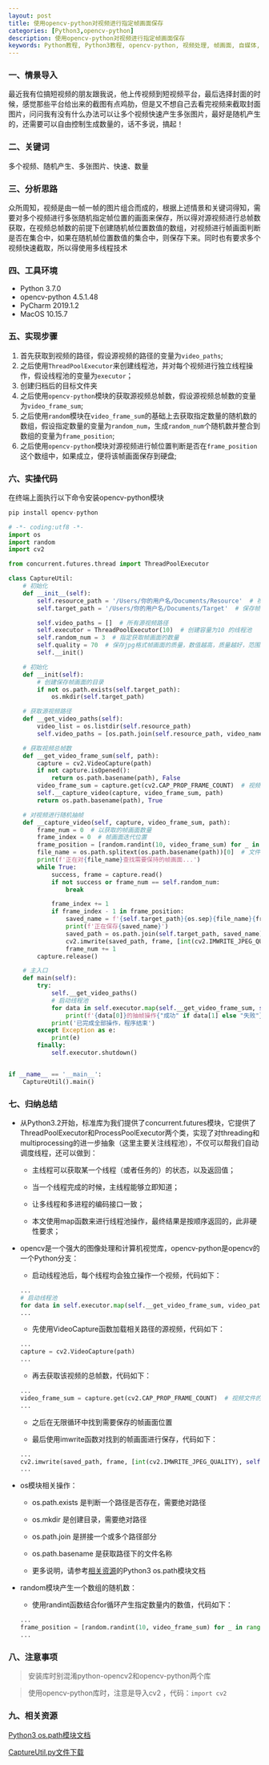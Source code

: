 ```yaml
---
layout: post
title: 使用opencv-python对视频进行指定帧画面保存
categories: [Python3,opencv-python]
description: 使用opencv-python对视频进行指定帧画面保存
keywords: Python教程, Python3教程, opencv-python, 视频处理, 帧画面, 自媒体, 保存图片
---
```


### 一、情景导入
最近我有位搞短视频的朋友跟我说，他上传视频到短视频平台，最后选择封面的时候，感觉那些平台给出来的截图有点鸡肋，但是又不想自己去看完视频来截取封面图片，问问我有没有什么办法可以让多个视频快速产生多张图片，最好是随机产生的，还需要可以自由控制生成数量的，话不多说，搞起！

### 二、关键词
多个视频、随机产生、多张图片、快速、数量

### 三、分析思路
众所周知，视频是由一帧一帧的图片组合而成的，根据上述情景和关键词得知，需要对多个视频进行多张随机指定帧位置的画面来保存，所以得对源视频进行总帧数获取，在视频总帧数的前提下创建随机帧位置数值的数组，对视频进行帧画面判断是否在集合中，如果在随机帧位置数值的集合中，则保存下来。同时也有要求多个视频快速截取，所以得使用多线程技术

### 四、工具环境
+ Python 3.7.0
+ opencv-python 4.5.1.48
+ PyCharm 2019.1.2
+ MacOS 10.15.7

### 五、实现步骤
1. 首先获取到视频的路径，假设源视频的路径的变量为`video_paths`;
1. 之后使用`ThreadPoolExecutor`来创建线程池，并对每个视频进行独立线程操作，假设线程池的变量为`executor`；
1. 创建归档后的目标文件夹
1. 之后使用`opencv-python`模块的获取源视频总帧数，假设源视频总帧数的变量为`video_frame_sum`;
1. 之后使用`random`模块在`video_frame_sum`的基础上去获取指定数量的随机数的数组，假设指定数量的变量为`random_num`，生成`random_num`个随机数并整合到数组的变量为`frame_position`;
1. 之后使用`opencv-python`模块对源视频进行帧位置判断是否在`frame_position`这个数组中，如果成立，便将该帧画面保存到硬盘;

### 六、实操代码

在终端上面执行以下命令安装opencv-python模块

```python
pip install opencv-python
```

```python
# -*- coding:utf8 -*-
import os
import random
import cv2

from concurrent.futures.thread import ThreadPoolExecutor

class CaptureUtil:
    # 初始化
    def __init__(self):
        self.resource_path = '/Users/你的用户名/Documents/Resource'  # 视频的父目录，需要指定自己的路径，可全部覆盖重写
        self.target_path = '/Users/你的用户名/Documents/Target'  # 保存帧画面的目录，需要指定自己的路径，可全部覆盖重写

        self.video_paths = []  # 所有源视频路径
        self.executor = ThreadPoolExecutor(10)  # 创建容量为10 的线程池
        self.random_num = 3  # 指定获取帧画面的数量
        self.quality = 70  # 保存jpg格式帧画面的质量，数值越高，质量越好，范围1-99
        self.__init()

    # 初始化
    def __init(self):
        # 创建保存帧画面的目录
        if not os.path.exists(self.target_path):
            os.mkdir(self.target_path)

    # 获取源视频路径
    def __get_video_paths(self):
        video_list = os.listdir(self.resource_path)
        self.video_paths = [os.path.join(self.resource_path, video_name) for video_name in video_list]

    # 获取视频总帧数
    def __get_video_frame_sum(self, path):
        capture = cv2.VideoCapture(path)
        if not capture.isOpened():
            return os.path.basename(path), False
        video_frame_sum = capture.get(cv2.CAP_PROP_FRAME_COUNT)  # 视频文件的帧数
        self.__capture_video(capture, video_frame_sum, path)
        return os.path.basename(path), True

    # 对视频进行随机抽帧
    def __capture_video(self, capture, video_frame_sum, path):
        frame_num = 0  # 以获取的帧画面数量
        frame_index = 0  # 帧画面迭代位置
        frame_position = [random.randint(10, video_frame_sum) for _ in range(self.random_num)]  # 需要获取的随机帧位置
        file_name = os.path.splitext(os.path.basename(path))[0]  # 文件名称
        print(f'正在对{file_name}查找需要保持的帧画面...')
        while True:
            success, frame = capture.read()
            if not success or frame_num == self.random_num:
                break

            frame_index += 1
            if frame_index - 1 in frame_position:
                saved_name = f'{self.target_path}{os.sep}{file_name}{frame_index}.jpg'
                print(f'正在保存{saved_name}')
                saved_path = os.path.join(self.target_path, saved_name)
                cv2.imwrite(saved_path, frame, [int(cv2.IMWRITE_JPEG_QUALITY), self.quality])
                frame_num += 1
        capture.release()

    # 主入口
    def main(self):
        try:
            self.__get_video_paths()
            # 启动线程池
            for data in self.executor.map(self.__get_video_frame_sum, self.video_paths):
                print(f'{data[0]}的抽帧操作{"成功" if data[1] else "失败"}')
            print('已完成全部操作，程序结束')
        except Exception as e:
            print(e)
        finally:
            self.executor.shutdown()


if __name__ == '__main__':
    CaptureUtil().main()
```
### 七、归纳总结
* 从Python3.2开始，标准库为我们提供了concurrent.futures模块，它提供了ThreadPoolExecutor和ProcessPoolExecutor两个类，实现了对threading和multiprocessing的进一步抽象（这里主要关注线程池），不仅可以帮我们自动调度线程，还可以做到：

    * 主线程可以获取某一个线程（或者任务的）的状态，以及返回值；

    * 当一个线程完成的时候，主线程能够立即知道；

    * 让多线程和多进程的编码接口一致；

    * 本文使用map函数来进行线程池操作，最终结果是按顺序返回的，此非硬性要求；

* opencv是一个强大的图像处理和计算机视觉库，opencv-python是opencv的一个Python分支：

    * 启动线程池后，每个线程均会独立操作一个视频，代码如下：

    ```python
    ...
    # 启动线程池
    for data in self.executor.map(self.__get_video_frame_sum, video_paths):
    ...
    ```

    * 先使用VideoCapture函数加载相关路径的源视频，代码如下：

    ```python
    ...
    capture = cv2.VideoCapture(path)
    ...
    ```

    * 再去获取该视频的总帧数，代码如下：

    ```python
    ...
    video_frame_sum = capture.get(cv2.CAP_PROP_FRAME_COUNT)  # 视频文件的帧数
    ...
    ```

    * 之后在无限循环中找到需要保存的帧画面位置

    * 最后使用imwrite函数对找到的帧画面进行保存，代码如下：

    ```python
    ...
    cv2.imwrite(saved_path, frame, [int(cv2.IMWRITE_JPEG_QUALITY), self.quality])
    ...
    ```

* os模块相关操作：

    * os.path.exists 是判断一个路径是否存在，需要绝对路径

    * os.mkdir 是创建目录，需要绝对路径

    * os.path.join 是拼接一个或多个路径部分

    * os.path.basename 是获取路径下的文件名称

    * 更多说明，请参考[相关资源](#九相关资源)的Python3 os.path模块文档

* random模块产生一个数组的随机数：

    * 使用randint函数结合for循环产生指定数量内的数值，代码如下：
    
    ```python
    ...
    frame_position = [random.randint(10, video_frame_sum) for _ in range(self.random_num)]  # 需要获取的随机帧位置
    ...
    ```

### 八、注意事项
> 安装库时别混淆python-opencv2和opencv-python两个库

> 使用opencv-python库时，注意是导入cv2 ，代码：```import cv2```

### 九、相关资源
[Python3 os.path模块文档](https://docs.python.org/zh-cn/3.7/library/os.path.html)

[CaptureUtil.py文件下载](/static/files/python/CaptureUtil.py)
